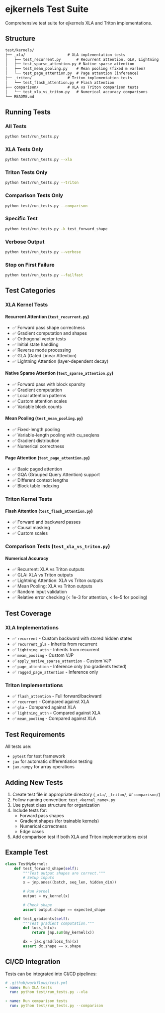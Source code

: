 # ejkernels Test Suite

Comprehensive test suite for ejkernels XLA and Triton implementations.

## Structure

```md
test/kernels/
├── _xla/                   # XLA implementation tests
│   ├── test_recurrent.py       # Recurrent attention, GLA, Lightning
│   ├── test_sparse_attention.py # Native sparse attention
│   ├── test_mean_pooling.py    # Mean pooling (fixed & varlen)
│   └── test_page_attention.py  # Page attention (inference)
├── _triton/                # Triton implementation tests
│   └── test_flash_attention.py # Flash attention
├── comparison/             # XLA vs Triton comparison tests
│   └── test_xla_vs_triton.py   # Numerical accuracy comparisons
└── README.md
```

## Running Tests

### All Tests

```bash
python test/run_tests.py
```

### XLA Tests Only

```bash
python test/run_tests.py --xla
```

### Triton Tests Only

```bash
python test/run_tests.py --triton
```

### Comparison Tests Only

```bash
python test/run_tests.py --comparison
```

### Specific Test

```bash
python test/run_tests.py -k test_forward_shape
```

### Verbose Output

```bash
python test/run_tests.py --verbose
```

### Stop on First Failure

```bash
python test/run_tests.py --failfast
```

## Test Categories

### XLA Kernel Tests

#### Recurrent Attention (`test_recurrent.py`)

- ✅ Forward pass shape correctness
- ✅ Gradient computation and shapes
- ✅ Orthogonal vector tests
- ✅ Initial state handling
- ✅ Reverse mode processing
- ✅ GLA (Gated Linear Attention)
- ✅ Lightning Attention (layer-dependent decay)

#### Native Sparse Attention (`test_sparse_attention.py`)

- ✅ Forward pass with block sparsity
- ✅ Gradient computation
- ✅ Local attention patterns
- ✅ Custom attention scales
- ✅ Variable block counts

#### Mean Pooling (`test_mean_pooling.py`)

- ✅ Fixed-length pooling
- ✅ Variable-length pooling with cu_seqlens
- ✅ Gradient distribution
- ✅ Numerical correctness

#### Page Attention (`test_page_attention.py`)

- ✅ Basic paged attention
- ✅ GQA (Grouped Query Attention) support
- ✅ Different context lengths
- ✅ Block table indexing

### Triton Kernel Tests

#### Flash Attention (`test_flash_attention.py`)

- ✅ Forward and backward passes
- ✅ Causal masking
- ✅ Custom scales

### Comparison Tests (`test_xla_vs_triton.py`)

#### Numerical Accuracy

- ✅ Recurrent: XLA vs Triton outputs
- ✅ GLA: XLA vs Triton outputs
- ✅ Lightning Attention: XLA vs Triton outputs
- ✅ Mean Pooling: XLA vs Triton outputs
- ✅ Random input validation
- ✅ Relative error checking (< 1e-3 for attention, < 1e-5 for pooling)

## Test Coverage

### XLA Implementations

- ✅ `recurrent` - Custom backward with stored hidden states
- ✅ `recurrent_gla` - Inherits from recurrent
- ✅ `lightning_attn` - Inherits from recurrent
- ✅ `mean_pooling` - Custom VJP
- ✅ `apply_native_sparse_attention` - Custom VJP
- ✅ `page_attention` - Inference only (no gradients tested)
- ✅ `ragged_page_attention` - Inference only

### Triton Implementations

- ✅ `flash_attention` - Full forward/backward
- ✅ `recurrent` - Compared against XLA
- ✅ `gla` - Compared against XLA
- ✅ `lightning_attn` - Compared against XLA
- ✅ `mean_pooling` - Compared against XLA

## Test Requirements

All tests use:

- `pytest` for test framework
- `jax` for automatic differentiation testing
- `jax.numpy` for array operations

## Adding New Tests

1. Create test file in appropriate directory (`_xla/`, `_triton/`, or `comparison/`)
2. Follow naming convention: `test_<kernel_name>.py`
3. Use pytest class structure for organization
4. Include tests for:
   - Forward pass shapes
   - Gradient shapes (for trainable kernels)
   - Numerical correctness
   - Edge cases
5. Add comparison test if both XLA and Triton implementations exist

## Example Test

```python
class TestMyKernel:
    def test_forward_shape(self):
        """Test output shapes are correct."""
        # Setup inputs
        x = jnp.ones((batch, seq_len, hidden_dim))

        # Run kernel
        output = my_kernel(x)

        # Check shape
        assert output.shape == expected_shape

    def test_gradients(self):
        """Test gradient computation."""
        def loss_fn(x):
            return jnp.sum(my_kernel(x))

        dx = jax.grad(loss_fn)(x)
        assert dx.shape == x.shape
```

## CI/CD Integration

Tests can be integrated into CI/CD pipelines:

```yaml
# .github/workflows/test.yml
- name: Run XLA tests
  run: python test/run_tests.py --xla

- name: Run comparison tests
  run: python test/run_tests.py --comparison
```
